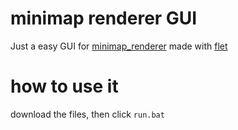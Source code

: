 # minimap renderer GUI
Just a easy GUI for [minimap_renderer](https://github.com/WoWs-Builder-Team/minimap_renderer) made with [flet](https://github.com/flet-dev/flet)  



# how to use it
download the files, then click `run.bat`
